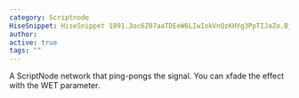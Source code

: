```yaml
---
category: Scriptnode
HiseSnippet: HiseSnippet 1891.3oc6Z07aaTDEeW6LIwIokVnQzKHYg3PpTIJaZo.BjrymsQTmXEmlVNfBS1cb7R1cmkcGmDCh6biCbpb.wY3.bnW3VD+C.B3FR.RHPhaAItVAuYmcWOq8FWGW21z13HE44Me79Mu2u2addmsrGUm36S8TTysVCWhh5XnJMbX0lqF1zQYo4UTOMpD1mQ7xKDMaCWruOwPQUM6U4BTyMfRvmCJLK1B6nSZJRQYcpoN45l1lrlRKW7sLsrVDaPVyzVZzWt3R5Tm4nVz5.dxhlRwEquMdKxxX9vxfTTGbACSF0qBCyH9JpCLK0nQkZzccDiecSeyMsH7FZJUfERHdQpkAGwboJyUyzxnbz91WQQEUtoUHqvJbNTISCyX4MsFmIni7Mmgr8PMSR3kMA7zjg2TRvKEHoJAoADP5rnJ5dltrl8vwynnkb.mSULX1kghXrJp6iliBCvgMoMdaxhdPi3ILwUlZpKlG92Edip0czYlTm7TmkoLxJNSbgQ9vQxMxGMR9V6pZ0T6iqFOpkEwK0t4dZuNMwIbpauIw6h42AaUmDOPX6mzlhNbaprKWWrqkFH0YIGS1JtDmCiHnDZpfuciklGyvbGQnLXbtDOlIGBpyS1AX0B2RNz7D+sYTWfW2lOCXKTi5VXVRJDOtIrCvFjvuwcNN9lrFxwU8MdU2BwyhJaxzqkNFyjBFAK0CBLFFMdJzBUqRzYMA3.nEu0CuPuQBC8.cxU9XgMyu3szRMn6iQMI3tdDWrGYMZYKbiI7w1tVjUALdw7aZQ02th4GPZOpvU.gY4iXB8ZXGGhkeuD7LXWaUz5rSYUZcloyVkvLOy8fnvkqaWARSqSlKDcfL0L7XHQ6o3s47hJDGifF+G7IrSMda0vN0h5TJ7aYBaWp21AtivuC6Egs2OvHuQ08zTlwxht6bTaWyPVJ3CBjUlZ0vsF0wTmKRLhHjNiMsNnjP3dMr+ZXSKNsdchmevhLDZpIg+.J8xTCv3L3hXcvH1nLlUiGavys.DQh2j5wDxD3RlSvWhnizDVD.N17sI+.MtunL1CNeCxIySsjQMqTpFAaj2Bh0xHzyR9qy6UGaorN2aymjBWKBqU.hQ7gNDR.u6A56dvd+AsLRPaXzdUgi+8RhsyDfMfNOYXu8LzxzBzdFNeUxNGhNAEPokAOHOiHIZL4PqrCwyBC42qrKOo3ZXusHr.sHKH7rBGRPnoexlg69kL3q9VbqdLXDxBpjRoyqWlTWugBVOszWvNLioSeFRFItGNpELqRlNQlj3j9kv60hrCJTgQb4Y0jGWksI6Jb0xiTPREKP7x7u28m26u+qeqvL0YTaHqkQLIJlV66ZAkSdnzZQ28J2IU9ZnSKgJGEToGYxsNhwPYRnrDl6rc1b+162t4FLsIM2ewsu82VnMy89a8MiWTrQBbyssJIs1R3XvtxsW7SJ1U33cet4+oBhxVqXSorZvQJsBlKW7dn+9gcXLzpDeBqEtWzZkjtYW2hYd3zMQ28U51vhL2W53RpajD1FCwH1tzM7a3nmDemKN8szH5Y6RyZOalvM8Lp4PumAAJtpkbfiBElCRC9IlIiyF3HyuUltX6o0NnPmRqsF2FzJ05EuWb6CJzttm5Hp6wPk3TRHKHnj1V+idvcp4z6D.xgVvACkUZzOzd2lZIV6mFcCGN0iXD35aQClESFbKNJ7jD6O8kXOGxinSL2gzZVVOwO0Yxnt6Ob.09SbWmpkZDzhDhwlX8saty+p+4GKsY4esPxcdTByD67SAh8cmTzWeZWmoOv3ReWGy3FBId7hssLJG4pWOx5V9Ll3k5ydywemu9ysK1oJXC9cuIr9mNl2w6rmM+obztzglgXbjHpuVR2UxFsWPh1wwBRNkTAIZGOpHY3v.ri+Ejb9SJH4XXAIZmTPxSgEjHkU9I4JRN6sd86bs+7WJj77kvDlmTPxCfBR9Tx2e26r+6e3EjLXPAIO5pGoYo3cnbjdnQRJNW6HzMILk9OYOdpeITu828B+Qgt6gAG+bvSTnPzyDUYVJcaabv8fbeeijiK5bTzMw6PBth+f6sX7f1Uod14uJAJjieOfZc3R9+gt8R9c65K4eEcF.g07vN9tTeH6mzJ2ReSK227DVcmjCWHJwn3auEgsmz3NSwHgSKKrL1IwhAsSrRk3W7UTyeufnjhJDX2XrhuNrYwsPJJW2xmbSSCVMM4I1T7zxhuF1ynBu.U4KUMamdeGz5w22gAO189N7XvUmm3dgyEgwJl76ycAmcHVPzX.FeVH7qJFJ3MRZxvoRTGZzUS1zQuJg4Yt0Vjjmfl1FZFFiebZrjyUbUhEA6KEh8REuN7axvdAWiUuYKzNx2Qdp9qyiDvMOOGP9GeekGx9D8q7P2G8Ao.Od6EedDjJd57Atx7OZ7kOLdSIdXnCartGcivGfBOne3.Iv91I30wKGpDucdMkcBuMc9qMghMbbwF55b95KCm9j9bltGlyk5g4b4dXNuROLmqzCy4U6g47ZcbN7SpCqwmy4AAkWHnnQU0nm+AP+U9ew+ay2.
author: 
active: true
tags: ""
---
```

A ScriptNode network that ping-pongs the signal. You can xfade the effect with the WET parameter. 